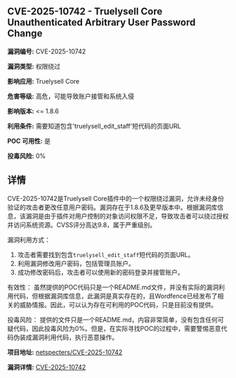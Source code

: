 ## CVE-2025-10742 - Truelysell Core Unauthenticated Arbitrary User Password Change

**漏洞编号:** CVE-2025-10742

**漏洞类型:** 权限绕过

**影响应用:** Truelysell Core

**危害等级:** 高危，可能导致账户接管和系统入侵

**影响版本:** <= 1.8.6

**利用条件:** 需要知道包含'truelysell_edit_staff'短代码的页面URL

**POC 可用性:** 是

**投毒风险:** 0%

## 详情

CVE-2025-10742是Truelysell Core插件中的一个权限绕过漏洞，允许未经身份验证的攻击者更改任意用户密码。漏洞存在于1.8.6及更早版本中。根据漏洞库信息，该漏洞是由于插件对用户控制的对象访问权限不足，导致攻击者可以绕过授权并访问系统资源。CVSS评分高达9.8，属于严重级别。

漏洞利用方式：
1.  攻击者需要找到包含`truelysell_edit_staff`短代码的页面URL。
2.  利用漏洞修改用户密码，包括管理员账户。
3.  成功修改密码后，攻击者可以使用新的密码登录并接管账户。

有效性：
虽然提供的POC代码只是一个README.md文件，并没有实际的漏洞利用代码，但根据漏洞库信息，此漏洞是真实存在的，且Wordfence已经发布了相关的威胁情报。因此，可以认为存在可利用的POC代码，只是目前没有提供。

投毒风险：
提供的文件只是一个README.md，内容非常简单，没有包含任何可疑代码，因此投毒风险为0%。但是，在实际寻找POC的过程中，需要警惕恶意代码伪装成漏洞利用代码，执行恶意操作。

**项目地址:** [netspecters/CVE-2025-10742](https://github.com/netspecters/CVE-2025-10742)

**漏洞详情:** [CVE-2025-10742](https://nvd.nist.gov/vuln/detail/CVE-2025-10742)